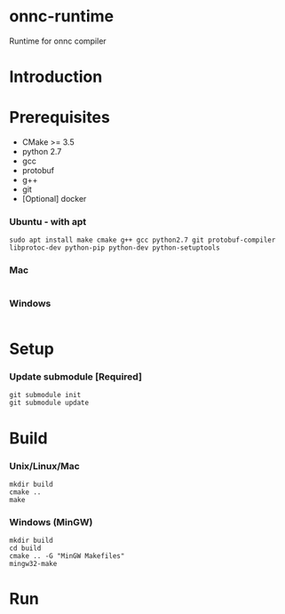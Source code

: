 # onnc-runtime

Runtime for onnc compiler

# Introduction

# Prerequisites

* CMake >= 3.5
* python 2.7
* gcc
* protobuf
* g++
* git
* [Optional] docker

### Ubuntu - with apt

````
sudo apt install make cmake g++ gcc python2.7 git protobuf-compiler libprotoc-dev python-pip python-dev python-setuptools
````

### Mac

````

````

### Windows

````

````

# Setup

### Update submodule [Required]

````
git submodule init
git submodule update
````

# Build

### Unix/Linux/Mac

````
mkdir build
cmake ..
make
````

### Windows (MinGW)

````
mkdir build
cd build
cmake .. -G "MinGW Makefiles"
mingw32-make
````

# Run